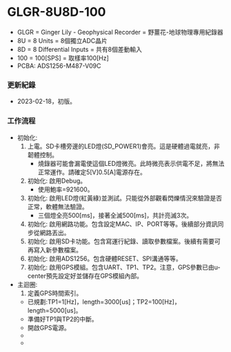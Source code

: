 # GLGR-8U8D-100
+ GLGR = Ginger Lily - Geophysical Recorder = 野薑花-地球物理專用紀錄器
+ 8U = 8 Units = 8個獨立ADC晶片
+ 8D = 8 Differential Inputs = 共有8個差動輸入
+ 100 = 100[SPS] = 取樣率100[Hz]
+ PCBA: ADS1256-M487-V09C

### 更新紀錄
+ 2023-02-18，初版。

### 工作流程
+ 初始化:
  1. 上電。SD卡槽旁邊的LED燈(SD_POWER1)會亮。這是硬體過電就亮，非韌體控制。
      + 燒錄器可能會漏電使這個LED燈微亮。此時微亮表示供電不足，將無法正常運作。請確定5[V]0.5[A]電源存在。
  2. 初始化: 啟用Debug。
      + 使用鮑率=921600。
  3. 初始化: 啟用LED燈(紅黃綠)並測試。只能從外部觀看閃爍情況來驗證是否正常，軟體無法驗證。
      + 三個燈全亮500[ms]，接著全滅500[ms]，共計亮滅3次。
  4. 初始化: 啟用網路功能。包含設定MAC、IP、PORT等等。後續部分資訊同步從網路丟出。
  5. 初始化: 啟用SD卡功能。包含寫運行紀錄、讀取參數檔案。後續有需要可再寫入新參數檔案。
  6. 初始化: 啟用ADS1256。包含硬體RESET、SPI溝通等等。
  7. 初始化: 啟用GPS模組。包含UART、TP1、TP2。注意，GPS參數已由u-center預先設定好並儲存在GPS模組內部。
+ 主迴圈:
  1. 定義GPS時間索引。
    + 已規劃:TP1=1[Hz]，length=3000[us]；TP2=100[Hz]，length=5000[us]。
    + 準備好TP1與TP2的中斷。
    + 開啟GPS電源。
    + 
  +
